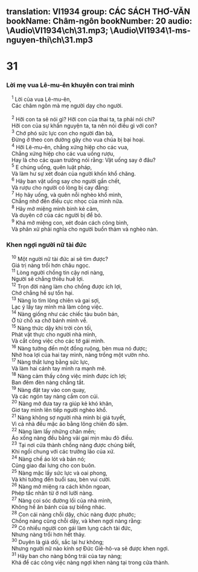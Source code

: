 translation: VI1934
group: CÁC SÁCH THƠ-VĂN
bookName: Châm-ngôn 
bookNumber: 20
audio: \Audio\VI1934\ch\31.mp3; \Audio\VI1934\1-ms-nguyen-thi\ch\31.mp3
-------

<div class="title"><h1>31</h1><h3>Lời mẹ vua Lê-mu-ên khuyên con trai mình</h3></div>
<span class="verse ch_31_1"> <sup>1</sup> Lời của vua Lê-mu-ên, <br/> Các châm ngôn mà mẹ người dạy cho người. <br/> <br/></span>
<span class="verse ch_31_2"> <sup>2</sup> Hỡi con ta sẽ nói gì? Hỡi con của thai ta, ta phải nói chi? <br/> Hỡi con của sự khấn nguyện ta, ta nên nói điều gì với con? <br/></span>
<span class="verse ch_31_3"> <sup>3</sup> Chớ phó sức lực con cho người đàn bà, <br/> Đừng ở theo con đường gây cho vua chúa bị bại hoại. <br/></span>
<span class="verse ch_31_4"> <sup>4</sup> Hỡi Lê-mu-ên, chẳng xứng hiệp cho các vua, <br/> Chẳng xứng hiệp cho các vua uống rượu, <br/> Hay là cho các quan trưởng nói rằng: Vật uống say ở đâu? <br/></span>
<span class="verse ch_31_5"> <sup>5</sup> E chúng uống, quên luật pháp, <br/> Và làm hư sự xét đoán của người khốn khổ chăng. <br/></span>
<span class="verse ch_31_6"> <sup>6</sup> Hãy ban vật uống say cho người gần chết, <br/> Và rượu cho người có lòng bị cay đắng: <br/></span>
<span class="verse ch_31_7"> <sup>7</sup> Họ hãy uống, và quên nỗi nghèo khổ mình, <br/> Chẳng nhớ đến điều cực nhọc của mình nữa. <br/></span>
<span class="verse ch_31_8"> <sup>8</sup> Hãy mở miệng mình binh kẻ câm, <br/> Và duyên cớ của các người bị để bỏ. <br/></span>
<span class="verse ch_31_9"> <sup>9</sup> Khá mở miệng con, xét đoán cách công bình, <br/> Và phân xử phải nghĩa cho người buồn thảm và nghèo nàn. <br/></span>
<div class="title"><h3>Khen ngợi người nữ tài đức</h3></div>
<span class="verse ch_31_10"> <sup>10</sup> Một người nữ tài đức ai sẽ tìm được? <br/> Giá trị nàng trổi hơn châu ngọc. <br/></span>
<span class="verse ch_31_11"> <sup>11</sup> Lòng người chồng tin cậy nơi nàng, <br/> Người sẽ chẳng thiếu huê lợi. <br/></span>
<span class="verse ch_31_12"> <sup>12</sup> Trọn đời nàng làm cho chồng được ích lợi, <br/> Chớ chẳng hề sự tổn hại. <br/></span>
<span class="verse ch_31_13"> <sup>13</sup> Nàng lo tìm lông chiên và gai sợi, <br/> Lạc ý lấy tay mình mà làm công việc. <br/></span>
<span class="verse ch_31_14"> <sup>14</sup> Nàng giống như các chiếc tàu buôn bán, <br/> Ở từ chỗ xa chở bánh mình về. <br/></span>
<span class="verse ch_31_15"> <sup>15</sup> Nàng thức dậy khi trời còn tối, <br/> Phát vật thực cho người nhà mình, <br/> Và cắt công việc cho các tớ gái mình. <br/></span>
<span class="verse ch_31_16"> <sup>16</sup> Nàng tưởng đến một đồng ruộng, bèn mua nó được; <br/> Nhờ hoa lợi của hai tay mình, nàng trồng một vườn nho. <br/></span>
<span class="verse ch_31_17"> <sup>17</sup> Nàng thắt lưng bằng sức lực, <br/> Và làm hai cánh tay mình ra mạnh mẽ. <br/></span>
<span class="verse ch_31_18"> <sup>18</sup> Nàng cảm thấy công việc mình được ích lợi; <br/> Ban đêm đèn nàng chẳng tắt. <br/></span>
<span class="verse ch_31_19"> <sup>19</sup> Nàng đặt tay vào con quay, <br/> Và các ngón tay nàng cầm con cúi. <br/></span>
<span class="verse ch_31_20"> <sup>20</sup> Nàng mở đưa tay ra giúp kẻ khó khăn, <br/> Giơ tay mình lên tiếp người nghèo khổ. <br/></span>
<span class="verse ch_31_21"> <sup>21</sup> Nàng không sợ người nhà mình bị giá tuyết, <br/> Vì cả nhà đều mặc áo bằng lông chiên đỏ sặm. <br/></span>
<span class="verse ch_31_22"> <sup>22</sup> Nàng làm lấy những chăn mền; <br/> Áo xống nàng đều bằng vải gai mịn màu đỏ điều. <br/></span>
<span class="verse ch_31_23"> <sup>23</sup> Tại nơi cửa thành chồng nàng được chúng biết, <br/> Khi ngồi chung với các trưởng lão của xứ. <br/></span>
<span class="verse ch_31_24"> <sup>24</sup> Nàng chế áo lót và bán nó; <br/> Cũng giao đai lưng cho con buôn. <br/></span>
<span class="verse ch_31_25"> <sup>25</sup> Nàng mặc lấy sức lực và oai phong, <br/> Và khi tưởng đến buổi sau, bèn vui cười. <br/></span>
<span class="verse ch_31_26"> <sup>26</sup> Nàng mở miệng ra cách khôn ngoan, <br/> Phép tắc nhân từ ở nơi lưỡi nàng. <br/></span>
<span class="verse ch_31_27"> <sup>27</sup> Nàng coi sóc đường lối của nhà mình, <br/> Không hề ăn bánh của sự biếng nhác. <br/></span>
<span class="verse ch_31_28"> <sup>28</sup> Con cái nàng chỗi dậy, chúc nàng được phước; <br/> Chồng nàng cũng chỗi dậy, và khen ngợi nàng rằng: <br/></span>
<span class="verse ch_31_29"> <sup>29</sup> Có nhiều người con gái làm lụng cách tài đức, <br/> Nhưng nàng trổi hơn hết thảy. <br/></span>
<span class="verse ch_31_30"> <sup>30</sup> Duyên là giả dối, sắc lại hư không; <br/> Nhưng người nữ nào kính sợ Đức Giê-hô-va sẽ được khen ngợi. <br/></span>
<span class="verse ch_31_31"> <sup>31</sup> Hãy ban cho nàng bông trái của tay nàng; <br/> Khá để các công việc nàng ngợi khen nàng tại trong cửa thành. <br/>  <br/></span>

